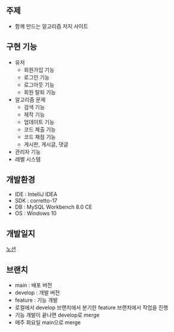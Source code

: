 ## 주제

- 함께 만드는 알고리즘 저지 사이트

## 구현 기능

- 유저
    - 회원가입 기능
    - 로그인 기능
    - 로그아웃 기능
    - 회원 탈퇴 기능
- 알고리즘 문제
    - 검색 기능
    - 제작 기능
    - 업데이트 기능
    - 코드 제출 기능
    - 코드 채점 기능
    - 게시판, 게시글, 댓글
- 관리자 기능
- 레벨 시스템

## 개발환경
- IDE : IntelliJ IDEA
- SDK : corretto-17
- DB : MySQL Workbench 8.0 CE
- OS : Windows 10

## 개발일지
[노션](https://soundbar91.notion.site/Retrospect-Project-f88ed9e690ce480ca348c6914b9103af?pvs=4)

## 브랜치
- main : 배포 버전
- develop : 개발 버전
- feature : 기능 개발
- 로컬에서 develop 브랜치에서 분기한 feature 브랜치에서 작업을 진행
- 기능 개발이 끝나면 develop로 merge
- 매주 화요일 main으로 merge
